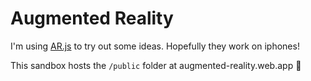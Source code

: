 # Augmented Reality

I'm using [AR.js](https://ar-js-org.github.io/AR.js-Docs/) to try out some ideas. Hopefully they work on iphones!

This sandbox hosts the `/public` folder at augmented-reality.web.app 🥳
